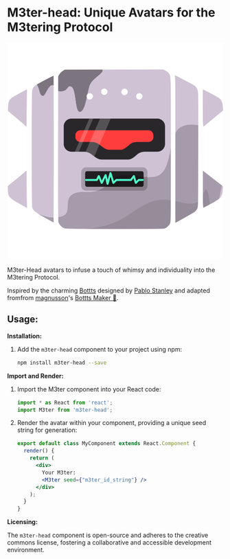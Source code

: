 # M3ter-head: Unique Avatars for the M3tering Protocol

<p align="center"><img src='./M3ter-head.svg'/></p>
M3ter-Head avatars to infuse a touch of whimsy and individuality into the M3tering Protocol.

Inspired by the charming [Bottts](https://bottts.com/) designed by [Pablo Stanley](https://twitter.com/pablostanley) and adapted fromfrom [magnusson](https://github.com/magnusson/bottts-maker)'s [Bottts Maker 🤖](https://github.com/magnusson/bottts-maker).


## Usage:

**Installation:**

1. Add the `m3ter-head` component to your project using npm:

   ```bash
   npm install m3ter-head --save
   ```

**Import and Render:**

1. Import the M3ter component into your React code:

   ```javascript
   import * as React from 'react';
   import M3ter from 'm3ter-head';
   ```

2. Render the avatar within your component, providing a unique seed string for generation:

   ```jsx
   export default class MyComponent extends React.Component {
     render() {
       return (
         <div>
           Your M3ter:
           <M3ter seed={"m3ter_id_string"} />
         </div>
       );
     }
   }
   ```


**Licensing:**

The `m3ter-head` component is open-source and adheres to the creative commons license, fostering a collaborative and accessible development environment.

